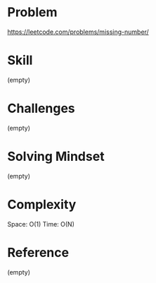 
# Problem
https://leetcode.com/problems/missing-number/

# Skill
(empty)

# Challenges
(empty)

# Solving Mindset
(empty)

# Complexity
Space: O(1)
Time: O(N)

# Reference
(empty)
